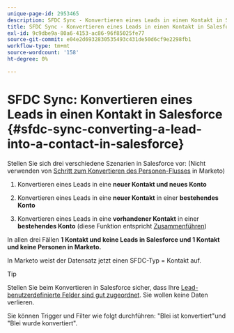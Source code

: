 ```yaml
---
unique-page-id: 2953465
description: SFDC Sync - Konvertieren eines Leads in einen Kontakt in Salesforce - Marketo Docs - Produktdokumentation
title: SFDC Sync - Konvertieren eines Leads in einen Kontakt in Salesforce
exl-id: 9c9dbe9a-80a6-4153-ac86-96f85025fe77
source-git-commit: e04e2d6932830535493c431de50d6cf9e2298fb1
workflow-type: tm+mt
source-wordcount: '158'
ht-degree: 0%

---
```


# SFDC Sync: Konvertieren eines Leads in einen Kontakt in Salesforce {#sfdc-sync-converting-a-lead-into-a-contact-in-salesforce}

Stellen Sie sich drei verschiedene Szenarien in Salesforce vor: (Nicht verwenden von [Schritt zum Konvertieren des Personen-Flusses](/help/marketo/product-docs/core-marketo-concepts/smart-campaigns/flow-actions/convert-person.md) in Marketo)

1. Konvertieren eines Leads in eine **neuer Kontakt und neues Konto**
1. Konvertieren eines Leads in eine **neuer Kontakt** in einer **bestehendes Konto**

1. Konvertieren eines Leads in eine **vorhandener Kontakt** in einer **bestehendes Konto** (diese Funktion entspricht [Zusammenführen](/help/marketo/product-docs/crm-sync/salesforce-sync/sfdc-sync-details/sfdc-sync-merging-a-lead-contact-person.md))

In allen drei Fällen **1 Kontakt und keine Leads in Salesforce und 1 Kontakt und keine Personen in Marketo.**

In Marketo weist der Datensatz jetzt einen SFDC-Typ = Kontakt auf.

>[!TIP]
>
>Stellen Sie beim Konvertieren in Salesforce sicher, dass Ihre [Lead-benutzerdefinierte Felder sind gut zugeordnet](https://help.salesforce.com/apex/HTViewHelpDoc?id=customize_mapleads.htm). Sie wollen keine Daten verlieren.

Sie können Trigger und Filter wie folgt durchführen: &quot;Blei ist konvertiert&quot;und &quot;Blei wurde konvertiert&quot;.
